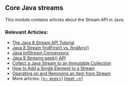 ## Core Java streams

This module contains articles about the Stream API in Java.

### Relevant Articles:
- [The Java 8 Stream API Tutorial](https://www.baeldung.com/java-8-streams)
- [Java 8 Stream findFirst() vs. findAny()](https://www.baeldung.com/java-stream-findfirst-vs-findany)
- [Java IntStream Conversions](https://www.baeldung.com/java-intstream-convert)
- [Java 8 Streams peek() API](https://www.baeldung.com/java-streams-peek-api)
- [Collect a Java Stream to an Immutable Collection](https://www.baeldung.com/java-stream-immutable-collection)
- [How to Add a Single Element to a Stream](https://www.baeldung.com/java-stream-append-prepend)
- [Operating on and Removing an Item from Stream](https://www.baeldung.com/java-use-remove-item-stream)
- More articles: [[<-- prev>]](/../core-java-streams) [[next -->]](/../core-java-streams-3)
